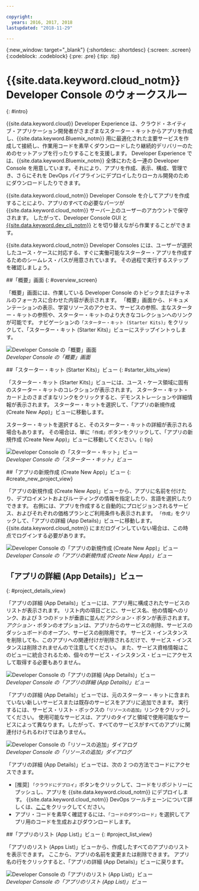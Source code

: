 ```yaml
---

copyright:
  years: 2016, 2017, 2018
lastupdated: "2018-11-29"

---
```

{:new_window: target="_blank"}
{:shortdesc: .shortdesc}
{:screen: .screen}
{:codeblock: .codeblock}
{:pre: .pre}
{:tip: .tip}

# {{site.data.keyword.cloud_notm}} Developer Console のウォークスルー
{: #intro}

<!--I can't see how a customer needs to be walked through the experience without performing a specific task.-->


{{site.data.keyword.cloud}} Developer Experience は、クラウド・ネイティブ・アプリケーション開発者がさまざまなスターター・キットからアプリを作成し、{{site.data.keyword.Bluemix_notm}} 用に最適化された主要サービスを作成して接続し、作業用コードを素早くダウンロードしたり継続的デリバリーのためのセットアップを行ったりすることを支援します。 Developer Experience では、{{site.data.keyword.Bluemix_notm}} 全体にわたる一連の Developer Console を用意しています。それにより、アプリを作成、表示、構成、管理でき、さらにそれを DevOps パイプラインにデプロイしたりローカル開発のためにダウンロードしたりできます。

{{site.data.keyword.cloud_notm}} Developer Console を介してアプリを作成することにより、アプリのすべての必要なパーツが {{site.data.keyword.cloud_notm}} サーバー上のユーザーのアカウントで保守されます。  したがって、Developer Console GUI と [{{site.data.keyword.dev_cli_notm}}](/docs/cli/idt/index.html) とを切り替えながら作業することができます。

{{site.data.keyword.cloud_notm}} Developer Consoles には、ユーザーが選択したユース・ケースに対応する、すぐに実働可能なスターター・アプリを作成するためのシームレス・パスが用意されています。  その過程で実行するステップを確認しましょう。

<!-- Ready to jump in?  Visit the [{{site.data.keyword.cloud_notm}} Web App developer console](https://{DomainName}/developer/appservice) to get started.
{: tip} -->

##「概要」画面
{: #overview_screen}

「概要」画面には、作業している Developer Console のトピックまたはチャネルのフォーカスに合わせた内容が表示されます。 「概要」画面から、ドキュメンテーションの表示、学習リソースのアクセス、サービスの参照、主なスターター・キットの参照や、スターター・キットのより大きなコレクションへのリンクが可能です。 ナビゲーションの`「スターター・キット (Starter Kits)」`をクリックして、「スターター・キット (Starter Kits)」ビューにステップイントゥします。

![Developer Console の「概要」画面](images/overview_screen.png "「概要」画面") <br> *Developer Console の「概要」画面*

##「スターター・キット (Starter Kits)」ビュー
{: #starter_kits_view}

「スターター・キット (Starter Kits)」ビューには、ユース・ケース領域に固有のスターター・キットのコレクションが表示されます。  スターター・キット・カード上のさまざまなリンクをクリックすると、デモンストレーションや詳細情報が表示されます。  スターター・キットを選択して、「アプリの新規作成 (Create New App)」ビューに移動します。

スターター・キットを選択すると、そのスターター・キットの詳細が表示される場合もあります。  その場合は、単に`「作成」`ボタンをクリックして、「アプリの新規作成 (Create New App)」ビューに移動してください。{: tip}

![Developer Console の「スターター・キット」ビュー](images/starter_kits_view.png "「スターター・キット」ビュー") <br> *Developer Console の「スターター・キット」ビュー*

##「アプリの新規作成 (Create New App)」ビュー
{: #create_new_project_view}

「アプリの新規作成 (Create New App)」ビューから、アプリに名前を付けたり、デプロイメントおよびルーティングの情報を指定したり、言語を選択したりできます。  右側には、アプリを作成すると自動的にプロビジョンされるサービス、およびそれぞれの価格プランとご利用条件も表示されます。  `「作成」`をクリックして、「アプリの詳細 (App Details)」ビューに移動します。  {{site.data.keyword.cloud_notm}} にまだログインしていない場合は、この時点でログインする必要があります。

![Developer Console の「アプリの新規作成 (Create New App)」ビュー](images/create_new_project_view.png "「アプリの新規作成 (Create New App)」ビュー") <br> *Developer Console の「アプリの新規作成 (Create New App)」ビュー*

## 「アプリの詳細 (App Details)」ビュー
{: #project_details_view}

「アプリの詳細 (App Details)」ビューには、アプリ用に構成されたサービスのリストが表示されます。 リスト内の項目ごとに、サービス名、他の情報へのリンク、および 3 つのドットが垂直に並んだ*アクション*・ボタンが表示されます。 *アクション*・ボタンのオプションは、アプリからのサービスの削除、サービスのダッシュボードのオープン、サービスの削除用です。 サービス・インスタンスを削除しても、このアプリへの関連付けが削除されるだけで、サービス・インスタンスは削除されませんので注意してください。  また、サービス資格情報はこのビューに統合されるため、個々のサービス・インスタンス・ビューにアクセスして取得する必要もありません。

![Developer Console の「アプリの詳細 (App Details)」ビュー](images/project_details_view.png "「アプリの詳細 (App Details)」ビュー") <br> *Developer Console の「アプリの詳細 (App Details)」ビュー*

「アプリの詳細 (App Details)」ビューでは、元のスターター・キットに含まれていない新しいサービスまたは既存のサービスをアプリに追加できます。 実行するには、サービス・リスト・ボックスの`「リソースの追加」`リンクをクリックしてください。  使用可能なサービスは、アプリのタイプと領域で使用可能なサービスによって異なります。したがって、すべてのサービスがすべてのアプリに関連付けられるわけではありません。

![Developer Console の「リソースの追加」ダイアログ](images/add_resource_dialog.png "「リソースの追加」ダイアログ") <br> *Developer Console の「リソースの追加」ダイアログ*

「アプリの詳細 (App Details)」ビューでは、次の 2 つの方法でコードにアクセスできます。

*  [推奨] `「クラウドにデプロイ」`ボタンをクリックして、コードをリポジトリーにプッシュし、アプリを {{site.data.keyword.cloud_notm}} にデプロイします。  {{site.data.keyword.cloud_notm}} DevOps ツールチェーンについて詳しくは、[ここ](/docs/services/ContinuousDelivery/toolchains_about.html#toolchains_about)をクリックしてください。
*  アプリ・コードを素早く確認するには、`「コードのダウンロード」`を選択してアプリ用のコードを生成およびダウンロードします。

##「アプリのリスト (App List)」ビュー
{: #project_list_view}

「アプリのリスト (Apps List)」ビューから、作成したすべてのアプリのリストを表示できます。  ここから、アプリの名前を変更または削除できます。 アプリ名の行をクリックすると、「アプリの詳細 (App Details)」ビューに戻ります。

![Developer Console の「アプリのリスト (App List)」ビュー](images/project_list_view.png "「アプリのリスト (App List)」ビュー") <br> *Developer Console の「アプリのリスト (App List)」ビュー*
